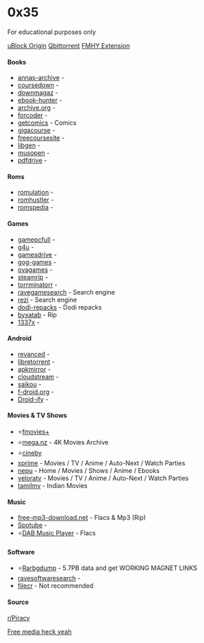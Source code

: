 # 0x35
For educational purposes only

[uBlock Origin](https://github.com/gorhill/uBlock)
[Qbittorrent](https://www.fosshub.com/qBittorrent.html)
[FMHY Extension](https://github.com/fmhy/FMHY-SafeGuard)

#### Books

- [annas-archive](https://annas-archive.org) - 
- [coursedown](https://coursedown.com/) -
- [downmagaz](https://downmagaz.net/) -
- [ebook-hunter](https://ebook-hunter.org/) -
- [archive.org](https://archive.org/details/texts) -
- [forcoder](https://forcoder.su/) -
- [getcomics](https://getcomics.org/) - Comics
- [gigacourse](https://gigacourse.com/?1) -
- [freecoursesite](https://freecoursesite.com/) -
- [libgen](https://libgen.is/) -
- [musopen](https://musopen.org/) -
- [pdfdrive](https://pdfdrive.to/) -

#### Roms
- [romulation](https://www.romulation.org/) -
- [romhustler](https://romhustler.org/) -
- [romspedia](https://www.romspedia.com/) -

#### Games
- [gamepcfull](https://gamepcfull.com/) -
- [g4u](https://g4u.to/) -
- [gamesdrive](https://gamesdrive.net/) -
- [gog-games](https://gog-games.to/) -
- [ovagames](https://www.ovagames.com/) -
- [steamrip](https://steamrip.com/) -
- [torrminatorr](https://torrminatorr.com/) -
- [ravegamesearch](https://ravegamesearch.pages.dev/#gsc.tab=0) - Search engine
- [rezi](https://rezi.one/) - Search engine
- [dodi-repacks](https://dodi-repacks.site/) - Dodi repacks
- [byxatab](https://byxatab.com/) - Rip
- [1337x](https://1337x.unblockit.ing/) -

#### Android 

- [revanced](https://revanced.app/) -
- [libretorrent](https://play.google.com/store/apps/details?id=org.proninyaroslav.libretorrent) -
- [apkmirror](https://www.apkmirror.com/) -
- [cloudstream](https://github.com/recloudstream/cloudstream) -
- [saikou](https://saikou.pages.dev/) -
- [f-droid.org](https://f-droid.org/en/packages/com.aurora.store/) -
- [Droid-ify](https://github.com/Droid-ify/client) -

#### Movies & TV Shows

- ⭐[fmovies+](https://www.fmovies.cat/)
- ⭐[mega.nz](https://mega.nz/folder/Pt8AHLAC#tAte3gNlNossthoHiSCL5w) - 4K Movies Archive
- ⭐[cineby](https://www.cineby.app)
- [xprime](https://xprime.tv/) - Movies / TV / Anime / Auto-Next / Watch Parties
- [nepu](https://nepu.to/) - Home / Movies / Shows / Anime / Ebooks
- [veloratv](https://veloratv.ru/) - Movies / TV / Anime / Auto-Next / Watch Parties 
- [tamilmv](https://www.1tamilmv.com/) - Indian Movies

#### Music
- [free-mp3-download.net](https://free-mp3-download.net/) - Flacs & Mp3 (Rip)
- [Spotube](https://spotube.krtirtho.dev/) -
- ⭐[DAB Music Player](https://dab.yeet.su/) - Flacs

#### Software 
- ⭐[Rarbgdump](https://rarbgdump.com/) - 5.7PB data and get WORKING MAGNET LINKS
- [ravesoftwaresearch](https://ravesoftwaresearch.pages.dev/#gsc.tab=0) -
- [filecr](https://filecr.com/en/) - Not recommended

#### Source 
[r/Piracy](https://www.reddit.com/r/Piracy)

[Free media heck yeah](https://fmhy.net/)
